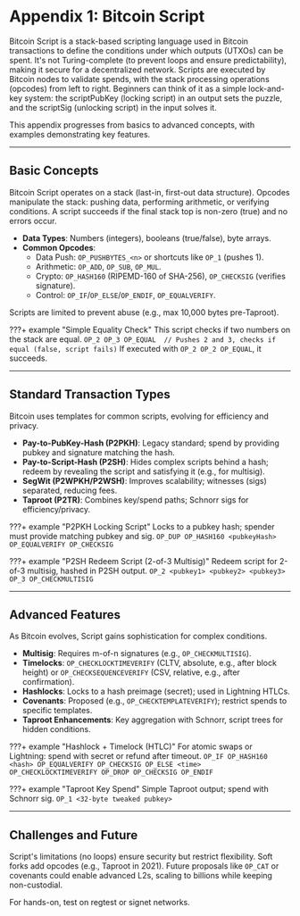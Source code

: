 # Appendix 1: Bitcoin Script

Bitcoin Script is a stack-based scripting language used in Bitcoin transactions to define the conditions under which outputs (UTXOs) can be spent. It's not Turing-complete (to prevent loops and ensure predictability), making it secure for a decentralized network. Scripts are executed by Bitcoin nodes to validate spends, with the stack processing operations (opcodes) from left to right. Beginners can think of it as a simple lock-and-key system: the scriptPubKey (locking script) in an output sets the puzzle, and the scriptSig (unlocking script) in the input solves it.

This appendix progresses from basics to advanced concepts, with examples demonstrating key features.

---

## Basic Concepts

Bitcoin Script operates on a stack (last-in, first-out data structure). Opcodes manipulate the stack: pushing data, performing arithmetic, or verifying conditions. A script succeeds if the final stack top is non-zero (true) and no errors occur.

- **Data Types**: Numbers (integers), booleans (true/false), byte arrays.
- **Common Opcodes**:
  - Data Push: `OP_PUSHBYTES_<n>` or shortcuts like `OP_1` (pushes 1).
  - Arithmetic: `OP_ADD`, `OP_SUB`, `OP_MUL`.
  - Crypto: `OP_HASH160` (RIPEMD-160 of SHA-256), `OP_CHECKSIG` (verifies signature).
  - Control: `OP_IF`/`OP_ELSE`/`OP_ENDIF`, `OP_EQUALVERIFY`.

Scripts are limited to prevent abuse (e.g., max 10,000 bytes pre-Taproot).

???+ example "Simple Equality Check"
    This script checks if two numbers on the stack are equal.
    ```
    OP_2 OP_3 OP_EQUAL  // Pushes 2 and 3, checks if equal (false, script fails)
    ```
    If executed with `OP_2 OP_2 OP_EQUAL`, it succeeds.

---

## Standard Transaction Types

Bitcoin uses templates for common scripts, evolving for efficiency and privacy.

- **Pay-to-PubKey-Hash (P2PKH)**: Legacy standard; spend by providing pubkey and signature matching the hash.
- **Pay-to-Script-Hash (P2SH)**: Hides complex scripts behind a hash; redeem by revealing the script and satisfying it (e.g., for multisig).
- **SegWit (P2WPKH/P2WSH)**: Improves scalability; witnesses (sigs) separated, reducing fees.
- **Taproot (P2TR)**: Combines key/spend paths; Schnorr sigs for efficiency/privacy.

???+ example "P2PKH Locking Script"
    Locks to a pubkey hash; spender must provide matching pubkey and sig.
    ```
    OP_DUP OP_HASH160 <pubkeyHash> OP_EQUALVERIFY OP_CHECKSIG
    ```

???+ example "P2SH Redeem Script (2-of-3 Multisig)"
    Redeem script for 2-of-3 multisig, hashed in P2SH output.
    ```
    OP_2 <pubkey1> <pubkey2> <pubkey3> OP_3 OP_CHECKMULTISIG
    ```

---

## Advanced Features

As Bitcoin evolves, Script gains sophistication for complex conditions.

- **Multisig**: Requires m-of-n signatures (e.g., `OP_CHECKMULTISIG`).
- **Timelocks**: `OP_CHECKLOCKTIMEVERIFY` (CLTV, absolute, e.g., after block height) or `OP_CHECKSEQUENCEVERIFY` (CSV, relative, e.g., after confirmation).
- **Hashlocks**: Locks to a hash preimage (secret); used in Lightning HTLCs.
- **Covenants**: Proposed (e.g., `OP_CHECKTEMPLATEVERIFY`); restrict spends to specific templates.
- **Taproot Enhancements**: Key aggregation with Schnorr, script trees for hidden conditions.

???+ example "Hashlock + Timelock (HTLC)"
    For atomic swaps or Lightning: spend with secret or refund after timeout.
    ```
    OP_IF OP_HASH160 <hash> OP_EQUALVERIFY OP_CHECKSIG OP_ELSE <time> OP_CHECKLOCKTIMEVERIFY OP_DROP OP_CHECKSIG OP_ENDIF
    ```

???+ example "Taproot Key Spend"
    Simple Taproot output; spend with Schnorr sig.
    ```
    OP_1 <32-byte tweaked pubkey>
    ```

---

## Challenges and Future

Script's limitations (no loops) ensure security but restrict flexibility. Soft forks add opcodes (e.g., Taproot in 2021). Future proposals like `OP_CAT` or covenants could enable advanced L2s, scaling to billions while keeping non-custodial.

For hands-on, test on regtest or signet networks.








